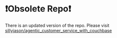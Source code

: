 
# ❗️Obsolete Repo❗️

There is an updated version of the repo. Please visit [sillyjason/agentic_customer_service_with_couchbase](https://github.com/sillyjason/agentic_customer_service_with_couchbase)


<br><br>
